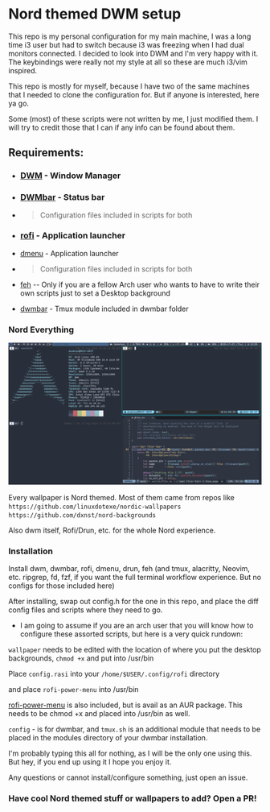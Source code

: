 # Nord themed DWM setup

This repo is my personal configuration for my main machine, I was a long time i3 user but had to switch because i3 was freezing when I had dual monitors connected. I decided to look into DWM and I'm very happy with it. The keybindings were really not my style at all so these are much i3/vim inspired. 

This repo is mostly for myself, because I have two of the same machines that I needed to clone the configuration for. But if anyone is interested, here ya go. 

Some (most) of these scripts were not written by me, I just modified them. I will try to credit those that I can if any info can be found about them. 


## Requirements:
 - ### [DWM](https://dwm.suckless.org/) - Window Manager

 - ### [DWMbar](https://github.com/joestandring/dwm-bar) - Status bar
  - > Configuration files included in scripts for both


 - ### [rofi](https://github.com/davatorium/rofi) - Application launcher

  - [dmenu](https://tools.suckless.org/dmenu/) - Application launcher

 - > Configuration files included in scripts for both

 - [feh](https://wiki.archlinux.org/title/feh) -- Only if you are a fellow Arch user who wants to have to write their own scripts just to set a Desktop background

 - [dwmbar](https://github.com/joestandring/dwm-bar) - Tmux module included in dwmbar folder

### Nord Everything
<img src=/screenshots/dwm.png width="1250px">

Every wallpaper is Nord themed. Most of them came from repos like \
`https://github.com/linuxdotexe/nordic-wallpapers`
`https://github.com/dxnst/nord-backgrounds`

Also dwm itself, Rofi/Drun, etc. for the whole Nord experience.

### Installation

Install dwm, dwmbar, rofi, dmenu, drun, feh (and tmux, alacritty, Neovim, etc. ripgrep, fd, fzf, if you want the full terminal workflow experience. But no configs for those included here)

 After installing, swap out config.h for the one in this repo, and place the diff config files and scripts where they need to go.

- I am going to assume if you are an arch user that you will know how to configure these assorted scripts, but here is a very quick rundown:

 `wallpaper` needs to be edited with the location of where you put the desktop backgrounds, `chmod +x` and put into /usr/bin

Place `config.rasi` into your `/home/$USER/.config/rofi` directory

and place `rofi-power-menu` into /usr/bin

[rofi-power-menu](https://github.com/jluttine/rofi-power-menu) is also included, but is avail as an AUR package. This needs to be chmod +x and placed into /usr/bin as well.

`config` - is for dwmbar, and `tmux.sh` is an additional module that needs to be placed in the modules directory of your dwmbar installation.


I'm probably typing this all for nothing, as I will be the only one using this. But hey, if you end up using it I hope you enjoy it.

Any questions or cannot install/configure something, just open an issue.


### Have cool Nord themed stuff or wallpapers to add? Open a PR!
